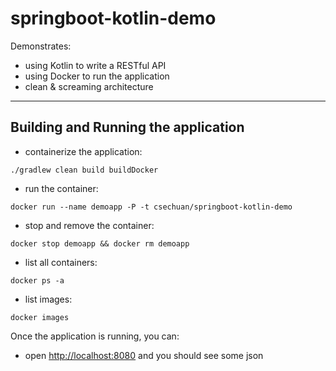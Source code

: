 # springboot-kotlin-demo

Demonstrates:
- using Kotlin to write a RESTful API
- using Docker to run the application
- clean & screaming architecture

***

## Building and Running the application
* containerize the application:
```
./gradlew clean build buildDocker
```
* run the container:
```
docker run --name demoapp -P -t csechuan/springboot-kotlin-demo
```
* stop and remove the container:
```
docker stop demoapp && docker rm demoapp
```
* list all containers:
```
docker ps -a
```
* list images:
```
docker images
```

Once the application is running, you can:
* open <http://localhost:8080> and you should see some json

